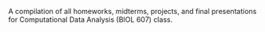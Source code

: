A compilation of all homeworks, midterms, projects, and final presentations for Computational Data Analysis (BIOL 607) class. 
